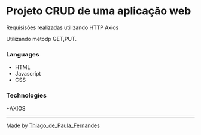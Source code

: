# Projeto CRUD de uma aplicação web


Requisisões realizadas utilizando HTTP Axios


Utilizando métodp GET,PUT.


### Languages

* HTML
* Javascript
* CSS


### Technologies

*AXIOS


---
Made by [Thiago_de_Paula_Fernandes](https://github.com/Thiago1911)
